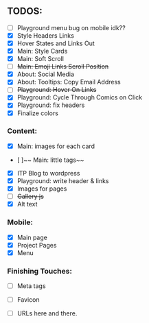 ## TODOS: 
- [ ] Playground menu bug on mobile idk??
- [x] Style Headers Links
- [x] Hover States and Links Out
- [x] Main: Style Cards
- [x] Main: Soft Scroll
- [ ] ~~Main: Emoji Links Scroll Position~~
- [x] About: Social Media
- [x] About: Tooltips: Copy Email Address
- [ ] ~~Playground: Hover On Links~~
- [x] Playground: Cycle Through Comics on Click
- [x] Playground: fix headers
- [x] Finalize colors

### Content:
- [x] Main: images for each card
- [ ]~~ Main: little tags~~
- [x] ITP Blog to wordpress
- [x] Playground: write header & links
- [x] Images for pages
- [ ] ~~Gallery js~~
- [x] Alt text

### Mobile:
- [x] Main page
- [x] Project Pages
- [x] Menu

### Finishing Touches:
- [ ] Meta tags
- [ ] Favicon
- [ ] URLs here and there.

